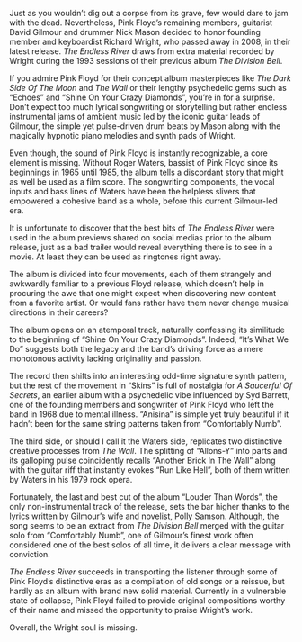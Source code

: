 Just as you wouldn’t dig out a corpse from its grave, few would dare to jam with the dead. Nevertheless, Pink Floyd’s remaining members, guitarist David Gilmour and drummer Nick Mason decided to honor founding member and keyboardist Richard Wright, who passed away in 2008, in their latest release. _The Endless River_ draws from extra material recorded by Wright during the 1993 sessions of their previous album _The Division Bell_.

If you admire Pink Floyd for their concept album masterpieces like _The Dark Side Of The Moon_ and _The Wall_ or their lengthy psychedelic gems such as “Echoes” and “Shine On Your Crazy Diamonds”, you’re in for a surprise. Don’t expect too much lyrical songwriting or storytelling but rather endless instrumental jams of ambient music led by the iconic guitar leads of Gilmour, the simple yet pulse-driven drum beats by Mason along with the magically hypnotic piano melodies and synth pads of Wright.

Even though, the sound of Pink Floyd is instantly recognizable, a core element is missing. Without Roger Waters, bassist of Pink Floyd since its beginnings in 1965 until 1985, the album tells a discordant story that might as well be used as a film score. The songwriting components, the vocal inputs and bass lines of Waters have been the helpless slivers that empowered a cohesive band as a whole, before this current Gilmour-led era.

It is unfortunate to discover that the best bits of _The Endless River_ were used in the album previews shared on social medias prior to the album release, just as a bad trailer would reveal everything there is to see in a movie. At least they can be used as ringtones right away.

The album is divided into four movements, each of them strangely and awkwardly familiar to a previous Floyd release, which doesn’t help in procuring the awe that one might expect when discovering new content from a favorite artist. Or would fans rather have them never change musical directions in their careers?

The album opens on an atemporal track, naturally confessing its similitude to the beginning of “Shine On Your Crazy Diamonds”. Indeed, “It’s What We Do” suggests both the legacy and the band’s driving force as a mere monotonous activity lacking originality and passion.

The record then shifts into an interesting odd-time signature synth pattern, but the rest of the movement in “Skins” is full of nostalgia for _A Saucerful Of Secrets_, an earlier album with a psychedelic vibe influenced by Syd Barrett, one of the founding members and songwriter of Pink Floyd who left the band in 1968 due to mental illness. “Anisina” is simple yet truly beautiful if it hadn’t been for the same string patterns taken from “Comfortably Numb”.

The third side, or should I call it the Waters side, replicates two distinctive creative processes from _The Wall_. The splitting of “Allons-Y” into parts and its galloping pulse coincidently recalls “Another Brick In The Wall” along with the guitar riff that instantly evokes “Run Like Hell”, both of them written by Waters in his 1979 rock opera.

Fortunately, the last and best cut of the album “Louder Than Words”, the only non-instrumental track of the release, sets the bar higher thanks to the lyrics written by Gilmour’s wife and novelist, Polly Samson. Although, the song seems to be an extract from _The Division Bell_ merged with the guitar solo from “Comfortably Numb”, one of Gilmour’s finest work often considered one of the best solos of all time, it delivers a clear message with conviction.

_The Endless River_ succeeds in transporting the listener through some of Pink Floyd’s distinctive eras as a compilation of old songs or a reissue, but hardly as an album with brand new solid material. Currently in a vulnerable state of collapse, Pink Floyd failed to provide original compositions worthy of their name and missed the opportunity to praise Wright’s work.

Overall, the Wright soul is missing.

